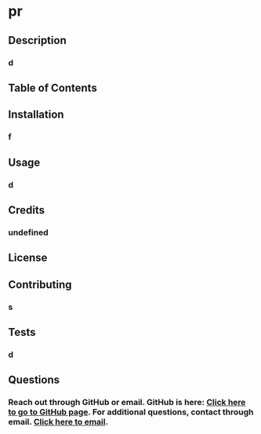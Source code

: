 # pr

  ## Description
  ### d
  
  ## Table of Contents 

  ## Installation
  ### f

  ## Usage
  ### d

  ## Credits
  ### undefined

  ## License
  ### 

  ## Contributing
  ### s

  ## Tests
  ### d

  ## Questions
  ### Reach out through GitHub or email. GitHub is here: [Click here to go to GitHub page](https://github.com/kristynerhaugen). For additional questions, contact through email. [Click here to email](mailto:example@email.com). 
